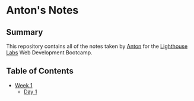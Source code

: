 # Anton's Notes
## Summary 
This repository contains all of the notes taken by [Anton](https://github.com/tonyloba) for the [Lighthouse Labs](https://www.lighthouselabs.ca/) Web Development Bootcamp.

## Table of Contents
* [Week 1](/Week_1)
  * [Day 1](/Week_1/Day_1)
